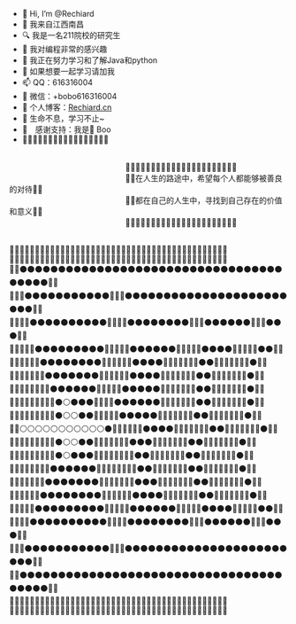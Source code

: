 - 👋 Hi, I’m @Rechiard
- 🙋 我来自江西南昌
- 🔍 我是一名211院校的研究生
- 👀 我对编程非常的感兴趣
- 🌱 我正在努力学习和了解Java和python
- 💞️ 如果想要一起学习请加我
- 📫 QQ：616316004
- 🎎 微信：+bobo616316004
- 💒 个人博客：[Rechiard.cn](https://rechiard.cn/)
- 🐪 生命不息，学习不止~
- 🌷　感谢支持：我是🏹 Boo
- 🌹🌹🌹🌹🌹🌹🌹🌹🌹🌹🌹🌹🌹🌹🌹🌹🌹
</br>
　　　　　　　　　　　　　　　🔅🔅🔅🔅🔅🔅🔅🔅🔅🔅🔅🔅🔅🔅🔅🔅🔅🔅🔅🔅🔅🔅</br>
　　　　　　　　　　　　　　　🔅💝在人生的路途中，希望每个人都能够被善良的对待💝🔅</br>
　　　　　　　　　　　　　　　🔅💝都在自己的人生中，寻找到自己存在的价值和意义💝🔅</br>
　　　　　　　　　　　　　　　🔅🔅🔅🔅🔅🔅🔅🔅🔅🔅🔅🔅🔅🔅🔅🔅🔅🔅🔅🔅🔅🔅</br>
</br>

🔷🔷🔷🔷🔷🔷🔷🔷🔷🔷🔷🔷🔷🔷🔷🔷🔷🔷🔷🔷🔷🔷🔷🔷🔷🔷🔷🔷🔷🔷🔷🔷🔷🔷🔷🔷🔷🔷🔷🔷🔷🔷🔷</br>
🔷🔺🔺🔺🔺🔺🔺🔺🔺🔺🔺🔺🔺🔺🔺🔺🔺🔺🔺🔺🔺🔺🔺🔺🔺🔺🔺🔺🔺🔺🔺🔺🔺🔺🔺🔺🔺🔺🔺🔺🔺🔺🔷</br>
🔷🔶⚫⚫⚫⚫⚫⚫⚫⚫⚫⚫⚫⚫⚫⚫⚫⚫⚫⚫⚫⚫⚫⚫⚫⚫⚫⚫⚫⚫⚫⚫⚫⚫⚫⚫⚫⚫⚫⚫⚫🔶🔷</br>
🔷🔶🔴⚫⚫⚫⚫⚫⚫⚫⚫⚫⚫⚫🔴🔴🔴⚫⚫⚫⚫⚫⚫⚫⚫⚫⚫⚫⚫⚫⚫⚫⚫⚫⚫⚫⚫⚫⚫⚫⚫🔶🔷</br>
🔷🔶🔴🔴⚫⚫⚫⚫⚫⚫⚫⚫⚫⚫🔴🔵🔴🔴⚫⚫⚫⚫⚫⚫⚫⚫🔴🔴🔴⚫⚫⚫⚫⚫⚫🔴🔴🔴⚫⚫⚫🔶🔷</br>
🔷🔶🔴🔴🔴⚫⚫⚫⚫⚫⚫⚫⚫⚫🔴🔵🔵🔴🔴⚫⚫⚫⚫⚫⚫🔴🔴🔵🔴🔴⚫⚫⚫⚫🔴🔴🔵🔴🔴⚫⚫🔶🔷</br>
🔷🔶🔴🔵🔴🔴⚫⚫⚫⚫⚫⚫⚫⚫🔴🔵🔵🔵🔴🔴⚫⚫⚫⚫🔴🔴🔵🔵🔵🔴🔴⚫⚫🔴🔴🔵🔵🔵🔴🔴⚫🔶🔷</br>
🔷🔶🔴🔵🔵🔴🔴⚫⚫⚫⚫⚫⚫⚫🔴🔵🔵🔵🔴🔴⚫⚫⚫⚫🔴🔴🔵🔵🔵🔴🔴⚫⚫🔴🔴🔵🔵🔵🔴🔴⚫🔶🔷</br>
🔷🔶🔴🔵🔵🔵🔴🔴⚫⚫⚫⚫⚫⚫🔴🔵🔵🔴🔴⚫⚫⚫⚫⚫🔴🔴🔵🔵🔵🔴🔴⚫⚫🔴🔴🔵🔵🔵🔴🔴⚫🔶🔷</br>
🔷🔶🔴🔵🔵🔵🔵🔴🔴⚫⚪⚫⚫⚫🔴🔴🔴🔴⚫⚫⚫⚫⚫⚫🔴🔴🔵🔵🔵🔴🔴⚫⚫🔴🔴🔵🔵🔵🔴🔴⚫🔶🔷</br>
🔷🔶🔴🔴🔴🔴🔴🔴🔴⚫⚪⚪⚫⚫🔴🔴🔴🔴🔴⚫⚫⚫⚫⚫🔴🔴🔵🔵🔵🔴🔴⚫⚫🔴🔴🔵🔵🔵🔴🔴⚫🔶🔷</br>
🔷🔶⚪⚪⚪⚪⚪⚪⚪⚪⚪⚪⚪⚫🔴🔵🔵🔵🔴🔴⚫⚫⚫⚫🔴🔴🔵🔵🔵🔴🔴⚫⚫🔴🔴🔵🔵🔵🔴🔴⚫🔶🔷</br>
🔷🔶🔴🔴🔴🔴🔴🔴🔴⚫⚪⚪⚫⚫🔴🔵🔵🔵🔵🔴🔴⚫⚫⚫🔴🔴🔵🔵🔵🔴🔴⚫⚫🔴🔴🔵🔵🔵🔴🔴⚫🔶🔷</br>
🔷🔶🔴🔵🔵🔵🔵🔴🔴⚫⚪⚫⚫⚫🔴🔵🔵🔵🔵🔵🔴🔴⚫⚫🔴🔴🔵🔵🔵🔴🔴⚫⚫🔴🔴🔵🔵🔵🔴🔴⚫🔶🔷</br>
🔷🔶🔴🔵🔵🔵🔴🔴⚫⚫⚫⚫⚫⚫🔴🔵🔵🔵🔵🔵🔴🔴⚫⚫🔴🔴🔵🔵🔵🔴🔴⚫⚫🔴🔴🔵🔵🔵🔴🔴⚫🔶🔷</br>
🔷🔶🔴🔵🔵🔴🔴⚫⚫⚫⚫⚫⚫⚫🔴🔵🔵🔵🔵🔴🔴⚫⚫⚫🔴🔴🔵🔵🔵🔴🔴⚫⚫🔴🔴🔵🔵🔵🔴🔴⚫🔶🔷</br>
🔷🔶🔴🔵🔴🔴⚫⚫⚫⚫⚫⚫⚫⚫🔴🔵🔵🔵🔴🔴⚫⚫⚫⚫🔴🔴🔵🔵🔵🔴🔴⚫⚫🔴🔴🔵🔵🔵🔴🔴⚫🔶🔷</br>
🔷🔶🔴🔴🔴⚫⚫⚫⚫⚫⚫⚫⚫⚫🔴🔵🔵🔴🔴⚫⚫⚫⚫⚫⚫🔴🔴🔵🔴🔴⚫⚫⚫⚫🔴🔴🔵🔴🔴⚫⚫🔶🔷</br>
🔷🔶🔴🔴⚫⚫⚫⚫⚫⚫⚫⚫⚫⚫🔴🔵🔴🔴⚫⚫⚫⚫⚫⚫⚫⚫🔴🔴🔴⚫⚫⚫⚫⚫⚫🔴🔴🔴⚫⚫⚫🔶🔷</br>
🔷🔶🔴⚫⚫⚫⚫⚫⚫⚫⚫⚫⚫⚫🔴🔴🔴⚫⚫⚫⚫⚫⚫⚫⚫⚫⚫⚫⚫⚫⚫⚫⚫⚫⚫⚫⚫⚫⚫⚫⚫🔶🔷</br>
🔷🔶⚫⚫⚫⚫⚫⚫⚫⚫⚫⚫⚫⚫⚫⚫⚫⚫⚫⚫⚫⚫⚫⚫⚫⚫⚫⚫⚫⚫⚫⚫⚫⚫⚫⚫⚫⚫⚫⚫⚫🔶🔷</br>
🔷🔻🔻🔻🔻🔻🔻🔻🔻🔻🔻🔻🔻🔻🔻🔻🔻🔻🔻🔻🔻🔻🔻🔻🔻🔻🔻🔻🔻🔻🔻🔻🔻🔻🔻🔻🔻🔻🔻🔻🔻🔻🔷</br>
🔷🔷🔷🔷🔷🔷🔷🔷🔷🔷🔷🔷🔷🔷🔷🔷🔷🔷🔷🔷🔷🔷🔷🔷🔷🔷🔷🔷🔷🔷🔷🔷🔷🔷🔷🔷🔷🔷🔷🔷🔷🔷🔷</br>

<!---
Rechiard/Rechiard is a ✨ special ✨ repository because its `README.md` (this file) appears on your GitHub profile.
You can click the Preview link to take a look at your changes.
--->
 
